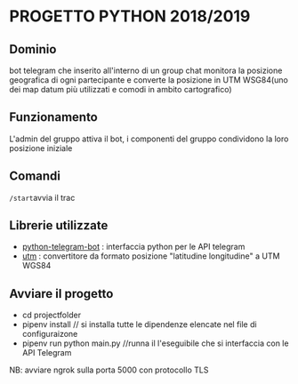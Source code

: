 # PROGETTO PYTHON 2018/2019

## Dominio

bot telegram che inserito all'interno di un group chat monitora la posizione geografica di ogni partecipante 
e converte la posizione in UTM WSG84(uno dei map datum più utilizzati e comodi in ambito cartografico)

## Funzionamento  

L'admin del gruppo attiva il bot, i componenti del gruppo condividono la loro posizione iniziale

## Comandi

`/start`avvia il trac

## Librerie utilizzate

- [python-telegram-bot](https://github.com/python-telegram-bot/python-telegram-bot) : interfaccia python per le API telegram
- [utm](https://github.com/Turbo87/utm) : convertitore da formato posizione "latitudine longitudine" a UTM WGS84


## Avviare il progetto
- cd projectfolder
- pipenv install // si installa tutte le dipendenze elencate nel file di configuraizone
- pipenv run python main.py //runna il l'eseguibile che si interfaccia con le API Telegram

NB: avviare ngrok sulla porta 5000 con protocollo TLS
